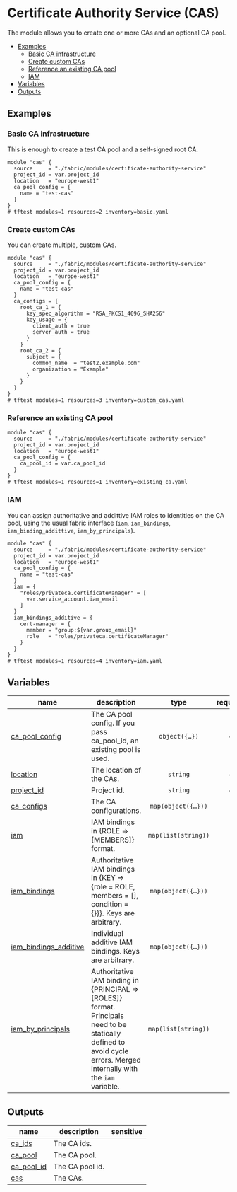 # Certificate Authority Service (CAS)

The module allows you to create one or more CAs and an optional CA pool.

<!-- BEGIN TOC -->
- [Examples](#examples)
  - [Basic CA infrastructure](#basic-ca-infrastructure)
  - [Create custom CAs](#create-custom-cas)
  - [Reference an existing CA pool](#reference-an-existing-ca-pool)
  - [IAM](#iam)
- [Variables](#variables)
- [Outputs](#outputs)
<!-- END TOC -->

## Examples

### Basic CA infrastructure

This is enough to create a test CA pool and a self-signed root CA.

```hcl
module "cas" {
  source     = "./fabric/modules/certificate-authority-service"
  project_id = var.project_id
  location   = "europe-west1"
  ca_pool_config = {
    name = "test-cas"
  }
}
# tftest modules=1 resources=2 inventory=basic.yaml
```

### Create custom CAs

You can create multiple, custom CAs.

```hcl
module "cas" {
  source     = "./fabric/modules/certificate-authority-service"
  project_id = var.project_id
  location   = "europe-west1"
  ca_pool_config = {
    name = "test-cas"
  }
  ca_configs = {
    root_ca_1 = {
      key_spec_algorithm = "RSA_PKCS1_4096_SHA256"
      key_usage = {
        client_auth = true
        server_auth = true
      }
    }
    root_ca_2 = {
      subject = {
        common_name  = "test2.example.com"
        organization = "Example"
      }
    }
  }
}
# tftest modules=1 resources=3 inventory=custom_cas.yaml
```

### Reference an existing CA pool

```hcl
module "cas" {
  source     = "./fabric/modules/certificate-authority-service"
  project_id = var.project_id
  location   = "europe-west1"
  ca_pool_config = {
    ca_pool_id = var.ca_pool_id
  }
}
# tftest modules=1 resources=1 inventory=existing_ca.yaml
```

### IAM

You can assign authoritative and addittive IAM roles to identities on the CA pool, using the usual fabric interface (`iam`, `iam_bindings`, `iam_binding_addittive`, `iam_by_principals`).

```hcl
module "cas" {
  source     = "./fabric/modules/certificate-authority-service"
  project_id = var.project_id
  location   = "europe-west1"
  ca_pool_config = {
    name = "test-cas"
  }
  iam = {
    "roles/privateca.certificateManager" = [
      var.service_account.iam_email
    ]
  }
  iam_bindings_additive = {
    cert-manager = {
      member = "group:${var.group_email}"
      role   = "roles/privateca.certificateManager"
    }
  }
}
# tftest modules=1 resources=4 inventory=iam.yaml
```
<!-- BEGIN TFDOC -->
## Variables

| name | description | type | required | default |
|---|---|:---:|:---:|:---:|
| [ca_pool_config](variables.tf#L116) | The CA pool config. If you pass ca_pool_id, an existing pool is used. | <code title="object&#40;&#123;&#10;  ca_pool_id &#61; optional&#40;string, null&#41;&#10;  name       &#61; optional&#40;string, null&#41;&#10;  tier       &#61; optional&#40;string, &#34;DEVOPS&#34;&#41;&#10;&#125;&#41;">object&#40;&#123;&#8230;&#125;&#41;</code> | ✓ |  |
| [location](variables.tf#L140) | The location of the CAs. | <code>string</code> | ✓ |  |
| [project_id](variables.tf#L145) | Project id. | <code>string</code> | ✓ |  |
| [ca_configs](variables.tf#L17) | The CA configurations. | <code title="map&#40;object&#40;&#123;&#10;  deletion_protection                    &#61; optional&#40;string, true&#41;&#10;  type                                   &#61; optional&#40;string, &#34;SELF_SIGNED&#34;&#41;&#10;  is_ca                                  &#61; optional&#40;bool, true&#41;&#10;  lifetime                               &#61; optional&#40;string, null&#41;&#10;  pem_ca_certificate                     &#61; optional&#40;string, null&#41;&#10;  ignore_active_certificates_on_deletion &#61; optional&#40;bool, false&#41;&#10;  skip_grace_period                      &#61; optional&#40;bool, true&#41;&#10;  labels                                 &#61; optional&#40;map&#40;string&#41;, null&#41;&#10;  gcs_bucket                             &#61; optional&#40;string, null&#41;&#10;  key_spec &#61; optional&#40;object&#40;&#123;&#10;    algorithm  &#61; optional&#40;string, &#34;RSA_PKCS1_2048_SHA256&#34;&#41;&#10;    kms_key_id &#61; optional&#40;string, null&#41;&#10;  &#125;&#41;, &#123;&#125;&#41;&#10;  key_usage &#61; optional&#40;object&#40;&#123;&#10;    cert_sign          &#61; optional&#40;bool, true&#41;&#10;    client_auth        &#61; optional&#40;bool, false&#41;&#10;    code_signing       &#61; optional&#40;bool, false&#41;&#10;    content_commitment &#61; optional&#40;bool, false&#41;&#10;    crl_sign           &#61; optional&#40;bool, true&#41;&#10;    data_encipherment  &#61; optional&#40;bool, false&#41;&#10;    decipher_only      &#61; optional&#40;bool, false&#41;&#10;    digital_signature  &#61; optional&#40;bool, false&#41;&#10;    email_protection   &#61; optional&#40;bool, false&#41;&#10;    encipher_only      &#61; optional&#40;bool, false&#41;&#10;    key_agreement      &#61; optional&#40;bool, false&#41;&#10;    key_encipherment   &#61; optional&#40;bool, true&#41;&#10;    ocsp_signing       &#61; optional&#40;bool, false&#41;&#10;    server_auth        &#61; optional&#40;bool, true&#41;&#10;    time_stamping      &#61; optional&#40;bool, false&#41;&#10;  &#125;&#41;, &#123;&#125;&#41;&#10;  subject &#61; optional&#40;object&#40;&#123;&#10;    common_name         &#61; string&#10;    organization        &#61; string&#10;    country_code        &#61; optional&#40;string&#41;&#10;    locality            &#61; optional&#40;string&#41;&#10;    organizational_unit &#61; optional&#40;string&#41;&#10;    postal_code         &#61; optional&#40;string&#41;&#10;    province            &#61; optional&#40;string&#41;&#10;    street_address      &#61; optional&#40;string&#41;&#10;    &#125;&#41;, &#123;&#10;    common_name  &#61; &#34;test.example.com&#34;&#10;    organization &#61; &#34;Test Example&#34;&#10;  &#125;&#41;&#10;  subject_alt_name &#61; optional&#40;object&#40;&#123;&#10;    dns_names       &#61; optional&#40;list&#40;string&#41;, null&#41;&#10;    email_addresses &#61; optional&#40;list&#40;string&#41;, null&#41;&#10;    ip_addresses    &#61; optional&#40;list&#40;string&#41;, null&#41;&#10;    uris            &#61; optional&#40;list&#40;string&#41;, null&#41;&#10;  &#125;&#41;, null&#41;&#10;  subordinate_config &#61; optional&#40;object&#40;&#123;&#10;    root_ca_id              &#61; optional&#40;string&#41;&#10;    pem_issuer_certificates &#61; optional&#40;list&#40;string&#41;&#41;&#10;  &#125;&#41;, null&#41;&#10;&#125;&#41;&#41;">map&#40;object&#40;&#123;&#8230;&#125;&#41;&#41;</code> |  | <code title="&#123;&#10;  test-ca &#61; &#123;&#125;&#10;&#125;">&#123;&#8230;&#125;</code> |
| [iam](variables-iam.tf#L17) | IAM bindings in {ROLE => [MEMBERS]} format. | <code>map&#40;list&#40;string&#41;&#41;</code> |  | <code>&#123;&#125;</code> |
| [iam_bindings](variables-iam.tf#L24) | Authoritative IAM bindings in {KEY => {role = ROLE, members = [], condition = {}}}. Keys are arbitrary. | <code title="map&#40;object&#40;&#123;&#10;  members &#61; list&#40;string&#41;&#10;  role    &#61; string&#10;  condition &#61; optional&#40;object&#40;&#123;&#10;    expression  &#61; string&#10;    title       &#61; string&#10;    description &#61; optional&#40;string&#41;&#10;  &#125;&#41;&#41;&#10;&#125;&#41;&#41;">map&#40;object&#40;&#123;&#8230;&#125;&#41;&#41;</code> |  | <code>&#123;&#125;</code> |
| [iam_bindings_additive](variables-iam.tf#L39) | Individual additive IAM bindings. Keys are arbitrary. | <code title="map&#40;object&#40;&#123;&#10;  member &#61; string&#10;  role   &#61; string&#10;  condition &#61; optional&#40;object&#40;&#123;&#10;    expression  &#61; string&#10;    title       &#61; string&#10;    description &#61; optional&#40;string&#41;&#10;  &#125;&#41;&#41;&#10;&#125;&#41;&#41;">map&#40;object&#40;&#123;&#8230;&#125;&#41;&#41;</code> |  | <code>&#123;&#125;</code> |
| [iam_by_principals](variables-iam.tf#L54) | Authoritative IAM binding in {PRINCIPAL => [ROLES]} format. Principals need to be statically defined to avoid cycle errors. Merged internally with the `iam` variable. | <code>map&#40;list&#40;string&#41;&#41;</code> |  | <code>&#123;&#125;</code> |

## Outputs

| name | description | sensitive |
|---|---|:---:|
| [ca_ids](outputs.tf#L17) | The CA ids. |  |
| [ca_pool](outputs.tf#L25) | The CA pool. |  |
| [ca_pool_id](outputs.tf#L30) | The CA pool id. |  |
| [cas](outputs.tf#L35) | The CAs. |  |
<!-- END TFDOC -->
